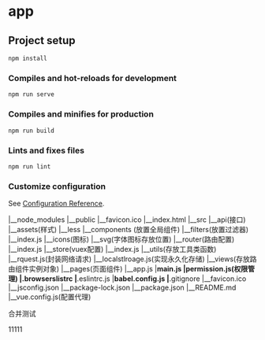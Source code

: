 # app

## Project setup
```
npm install
```

### Compiles and hot-reloads for development
```
npm run serve
```

### Compiles and minifies for production
```
npm run build
```

### Lints and fixes files
```
npm run lint
```

### Customize configuration
See [Configuration Reference](https://cli.vuejs.org/config/).


|__node_modules
|__public
  |__favicon.ico
  |__index.html
|__src
  |__api(接口)
  |__assets(样式)
     |__less
  |__components (放置全局组件) 
  |__filters(放置过滤器)
     |__index.js
  |__icons(图标)
     |__svg(字体图标存放位置)
  |__router(路由配置)
     |__index.js
  |__store(vuex配置)
     |__index.js
  |__utils(存放工具类函数)
     |__rquest.js(封装网络请求)
     |__localstlroage.js(实现永久化存储)
  |__views(存放路由组件实例对象)
  |__pages(页面组件)
  |__app.js
  |__main.js
  |__permission.js(权限管理)
|__.browserslistrc
|__.eslintrc.js
|__babel.config.js
|__.gitignore
|__favicon.ico
|__jsconfig.json
|__package-lock.json
|__package.json
|__README.md
|__vue.config.js(配置代理)

合并测试

11111